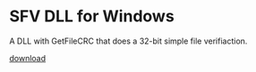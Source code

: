 # SFV DLL for Windows

A DLL with GetFileCRC that does a 32-bit simple file verifiaction.

[download](SFVDLL.zip)

